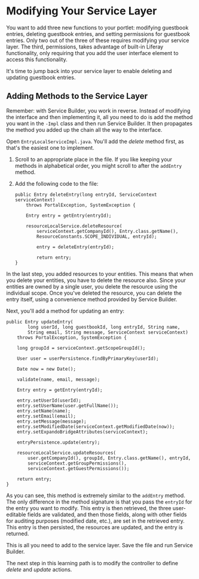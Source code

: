 # Modifying Your Service Layer [](id=modifying-your-service-layer)

You want to add three new functions to your portlet: modifying guestbook
entries, deleting guestbook entries, and setting permissions for guestbook
entries. Only two out of the three of these requires modifying your service
layer. The third, permissions, takes advantage of built-in Liferay
functionality, only requiring that you add the user interface element to access
this functionality. 

It's time to jump back into your service layer to enable deleting and updating
guestbook entries. 

## Adding Methods to the Service Layer [](id=adding-methods-to-the-service-layer)

Remember: with Service Builder, you work in reverse. Instead of modifying the
interface and then implementing it, all you need to do is add the method you
want in the `-Impl` class and then run Service Builder. It then propagates the
method you added up the chain all the way to the interface. 

Open `EntryLocalServiceImpl.java`. You'll add the *delete* method first, as
that's the easiest one to implement. 

1.  Scroll to an appropriate place in the file. If you like keeping your methods
    in alphabetical order, you might scroll to after the `addEntry` method.

2.  Add the following code to the file: 

        public Entry deleteEntry(long entryId, ServiceContext serviceContext)
            throws PortalException, SystemException {

            Entry entry = getEntry(entryId);

            resourceLocalService.deleteResource(
                serviceContext.getCompanyId(), Entry.class.getName(),
                ResourceConstants.SCOPE_INDIVIDUAL, entryId);

                entry = deleteEntry(entryId);

                return entry;
        }

In the last step, you added resources to your entities. This means that when you
delete your entities, you have to delete the resource also. Since your entities
are owned by a single user, you delete the resource using the individual scope.
Once you've deleted the resource, you can delete the entry itself, using a
convenience method provided by Service Builder. 

Next, you'll add a method for updating an entry: 

    public Entry updateEntry(
            long userId, long guestbookId, long entryId, String name,
            String email, String message, ServiceContext serviceContext)
        throws PortalException, SystemException {

        long groupId = serviceContext.getScopeGroupId();

        User user = userPersistence.findByPrimaryKey(userId);

        Date now = new Date();

        validate(name, email, message);

        Entry entry = getEntry(entryId);

        entry.setUserId(userId);
        entry.setUserName(user.getFullName());
        entry.setName(name);
        entry.setEmail(email);
        entry.setMessage(message);
        entry.setModifiedDate(serviceContext.getModifiedDate(now));
        entry.setExpandoBridgeAttributes(serviceContext);

        entryPersistence.update(entry);

        resourceLocalService.updateResources(
            user.getCompanyId(), groupId, Entry.class.getName(), entryId,
            serviceContext.getGroupPermissions(),
            serviceContext.getGuestPermissions());

		return entry;
	}

As you can see, this method is extremely similar to the `addEntry` method. The
only difference in the method signature is that you pass the `entryId` for the
entry you want to modify. This entry is then retrieved, the three user-editable
fields are validated, and then those fields, along with other fields for
auditing purposes (modified date, etc.), are set in the retrieved entry. This
entry is then persisted, the resources are updated, and the entry is returned. 

This is all you need to add to the service layer. Save the file and run Service
Builder. 

The next step in this learning path is to modify the controller to define
*delete* and *update* actions. 


